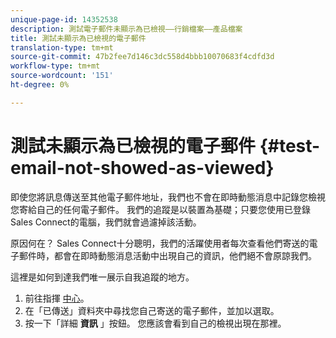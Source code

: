```yaml
---
unique-page-id: 14352538
description: 測試電子郵件未顯示為已檢視——行銷檔案——產品檔案
title: 測試未顯示為已檢視的電子郵件
translation-type: tm+mt
source-git-commit: 47b2fee7d146c3dc558d4bbb10070683f4cdfd3d
workflow-type: tm+mt
source-wordcount: '151'
ht-degree: 0%

---
```



# 測試未顯示為已檢視的電子郵件 {#test-email-not-showed-as-viewed}

即使您將訊息傳送至其他電子郵件地址，我們也不會在即時動態消息中記錄您檢視您寄給自己的任何電子郵件。 我們的追蹤是以裝置為基礎；只要您使用已登錄Sales Connect的電腦，我們就會過濾掉該活動。

原因何在？ Sales Connect十分聰明，我們的活躍使用者每次查看他們寄送的電子郵件時，都會在即時動態消息活動中出現自己的資訊，他們絕不會原諒我們。

這裡是如何到達我們唯一展示自我追蹤的地方。

1. 前往指揮 [中心](http://toutapp.com/next#emails/command_center)。
1. 在「已傳送」資料夾中尋找您自己寄送的電子郵件，並加以選取。
1. 按一下「詳細 **資訊** 」按鈕。 您應該會看到自己的檢視出現在那裡。

